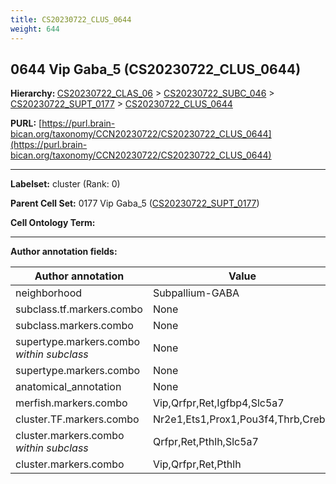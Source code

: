 ```yaml
---
title: CS20230722_CLUS_0644
weight: 644
---
```

## 0644 Vip Gaba_5 (CS20230722_CLUS_0644)
<b>Hierarchy: </b>
[CS20230722_CLAS_06](../CS20230722_CLAS_06) >
[CS20230722_SUBC_046](../CS20230722_SUBC_046) >
[CS20230722_SUPT_0177](../CS20230722_SUPT_0177) >
[CS20230722_CLUS_0644](../CS20230722_CLUS_0644)

**PURL:** [https://purl.brain-bican.org/taxonomy/CCN20230722/CS20230722_CLUS_0644](https://purl.brain-bican.org/taxonomy/CCN20230722/CS20230722_CLUS_0644)

---


**Labelset:** cluster (Rank: 0)

**Parent Cell Set:** 0177 Vip Gaba_5 ([CS20230722_SUPT_0177](../CS20230722_SUPT_0177))



**Cell Ontology Term:** 

[MARKER GENES.]: #


---

[TRANSFERRED ANNOTATIONS.]: #


[AUTHOR ANNOTATION FIELDS.]: #


**Author annotation fields:**

| Author annotation | Value |
|-------------------|-------|
|neighborhood|Subpallium-GABA|
|subclass.tf.markers.combo|None|
|subclass.markers.combo|None|
|supertype.markers.combo _within subclass_|None|
|supertype.markers.combo|None|
|anatomical_annotation|None|
|merfish.markers.combo|Vip,Qrfpr,Ret,Igfbp4,Slc5a7|
|cluster.TF.markers.combo|Nr2e1,Ets1,Prox1,Pou3f4,Thrb,Creb5|
|cluster.markers.combo _within subclass_|Qrfpr,Ret,Pthlh,Slc5a7|
|cluster.markers.combo|Vip,Qrfpr,Ret,Pthlh|
